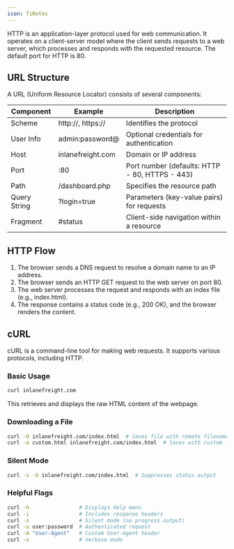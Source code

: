 ```yaml
---
icon: TiNotes
---
```

HTTP is an application-layer protocol used for web communication. It operates on a client-server model where the client sends requests to a web server, which processes and responds with the requested resource. The default port for HTTP is 80.

## URL Structure

A URL (Uniform Resource Locator) consists of several components:

| Component    | Example           | Description                                    |
| ------------ | ----------------- | ---------------------------------------------- |
| Scheme       | http://, https:// | Identifies the protocol                        |
| User Info    | admin:password@   | Optional credentials for authentication        |
| Host         | inlanefreight.com | Domain or IP address                           |
| Port         | :80               | Port number (defaults: HTTP - 80, HTTPS - 443) |
| Path         | /dashboard.php    | Specifies the resource path                    |
| Query String | ?login=true       | Parameters (key-value pairs) for requests      |
| Fragment     | #status           | Client-side navigation within a resource       |

## HTTP Flow

1. The browser sends a DNS request to resolve a domain name to an IP address.
2. The browser sends an HTTP GET request to the web server on port 80.
3. The web server processes the request and responds with an index file (e.g., index.html).
4. The response contains a status code (e.g., 200 OK), and the browser renders the content.

## cURL

cURL is a command-line tool for making web requests. It supports various protocols, including HTTP.

### Basic Usage

```bash
curl inlanefreight.com
```

This retrieves and displays the raw HTML content of the webpage.

### Downloading a File

```bash
curl -O inlanefreight.com/index.html  # Saves file with remote filename
curl -o custom.html inlanefreight.com/index.html  # Saves with custom filename
```

### Silent Mode

```bash
curl -s -O inlanefreight.com/index.html  # Suppresses status output
```

### Helpful Flags

```bash
curl -h                # Displays help menu
curl -i                # Includes response headers
curl -s                # Silent mode (no progress output)
curl -u user:password  # Authenticated request
curl -A "User-Agent"   # Custom User-Agent header
curl -v                # Verbose mode
```